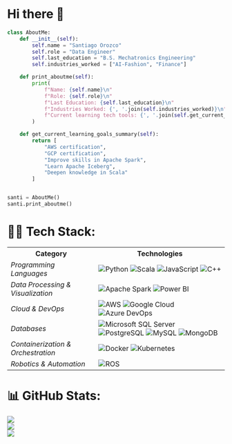 # Hi there 👋

```python
class AboutMe:
    def __init__(self):
        self.name = "Santiago Orozco"
        self.role = "Data Engineer"
        self.last_education = "B.S. Mechatronics Engineering"
        self.industries_worked = ["AI-Fashion", "Finance"]

    def print_aboutme(self):
        print(
            f"Name: {self.name}\n"
            f"Role: {self.role}\n"
            f"Last Education: {self.last_education}\n"
            f"Industries Worked: {', '.join(self.industries_worked)}\n"
            f"Current learning tech tools: {', '.join(self.get_current_learning_goals_summary())}"
        )

    def get_current_learning_goals_summary(self):
        return [
            "AWS certification",
            "GCP certification",
            "Improve skills in Apache Spark",
            "Learn Apache Iceberg",
            "Deepen knowledge in Scala"
        ]


santi = AboutMe()
santi.print_aboutme()
```

# 🧑‍💻 Tech Stack:

<table>
  <tr>
    <th><strong>Category</strong></th>
    <th><strong>Technologies</strong></th>
  </tr>
  <tr>
    <td><em>Programming Languages</em></td>
    <td>
      <img src="https://img.shields.io/badge/Python-4584b6?style=for-the-badge&logo=Python&logoColor=ffde57" alt="Python">
      <img src="https://img.shields.io/badge/Scala-DE3423?style=for-the-badge&logo=Scala&logoColor=white" alt="Scala">
      <img src="https://img.shields.io/badge/JavaScript-%23323330.svg?style=for-the-badge&logo=javascript&logoColor=%23F7DF1E" alt="JavaScript">
      <img src="https://img.shields.io/badge/C%2B%2B-%2300599C.svg?style=for-the-badge&logo=c%2B%2B&logoColor=white" alt="C++">
    </td>
  </tr>
  <tr>
    <td><em>Data Processing & Visualization</em></td>
    <td>
      <img src="https://img.shields.io/badge/Apache%20Spark-FF9900?style=for-the-badge&logo=apachespark&logoColor=E25A1C" alt="Apache Spark">
      <img src="https://img.shields.io/badge/Power%20BI-F2C811?style=for-the-badge&logo=powerbi&logoColor=black" alt="Power BI">
    </td>
  </tr>
  <tr>
    <td><em>Cloud & DevOps</em></td>
    <td>
      <img src="https://img.shields.io/badge/AWS-FF9900?style=for-the-badge&logo=amazonaws&logoColor=000000" alt="AWS">
      <img src="https://img.shields.io/badge/Google%20Cloud-4285F4?style=for-the-badge&logo=googlecloud&logoColor=white" alt="Google Cloud">
      <img src="https://img.shields.io/badge/Azure%20DevOps-0078D7?style=for-the-badge&logo=azuredevops&logoColor=white" alt="Azure DevOps">
    </td>
  </tr>
  <tr>
    <td><em>Databases</em></td>
    <td>
      <img src="https://img.shields.io/badge/Microsoft%20SQL%20Server-CC2927?style=for-the-badge&logo=microsoft%20sql%20server&logoColor=white" alt="Microsoft SQL Server">
      <img src="https://img.shields.io/badge/PostgreSQL-%23316192.svg?style=for-the-badge&logo=postgresql&logoColor=white" alt="PostgreSQL">
      <img src="https://img.shields.io/badge/MySQL-F29111?style=for-the-badge&logo=mysql&logoColor=00758F" alt="MySQL">
      <img src="https://img.shields.io/badge/MongoDB-%234ea94b.svg?style=for-the-badge&logo=mongodb&logoColor=white" alt="MongoDB">
    </td>
  </tr>
  <tr>
    <td><em>Containerization & Orchestration</em></td>
    <td>
      <img src="https://img.shields.io/badge/Docker-%230db7ed.svg?style=for-the-badge&logo=docker&logoColor=white" alt="Docker">
      <img src="https://img.shields.io/badge/Kubernetes-%23326ce5.svg?style=for-the-badge&logo=kubernetes&logoColor=white" alt="Kubernetes">
    </td>
  </tr>
  <tr>
    <td><em>Robotics & Automation</em></td>
    <td>
      <img src="https://img.shields.io/badge/ROS-%230A0FF9.svg?style=for-the-badge&logo=ros&logoColor=white" alt="ROS">
    </td>
  </tr>
</table>

# 📊 GitHub Stats:
![](https://github-readme-stats.vercel.app/api?username=santiagoorozcor&theme=tokyonight&hide_border=false&include_all_commits=false&count_private=false)<br/>
![](https://github-readme-streak-stats.herokuapp.com/?user=santiagoorozcor&theme=tokyonight&hide_border=false)<br/>
![](https://github-readme-stats.vercel.app/api/top-langs/?username=santiagoorozcor&theme=tokyonight&hide_border=false&include_all_commits=false&count_private=false&layout=compact)